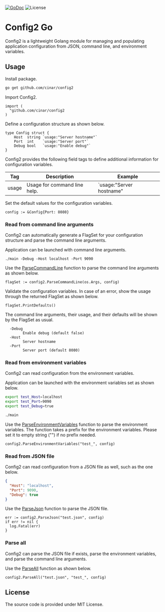 [![GoDoc](https://godoc.org/github.com/cinar/config2?status.svg)](https://godoc.org/github.com/cinar/config2) 
![License](https://img.shields.io/badge/License-MIT-blue.svg)

# Config2 Go

Config2 is a lightweight Golang module for managing and populating application configuration from JSON, command line, and environment variables.

## Usage

Install package.

```bash
go get github.com/cinar/config2
```

Import Config2.

```Golang
import (
  "github.com/cinar/config2
)
```

Define a configuration structure as shown below.

```Golang
type Config struct {
	Host  string `usage:"Server hostname"`
	Port  int    `usage:"Server port"`
	Debug bool   `usage:"Enable debug"`
}
```

Config2 provides the following field tags to define additional information for configuration variables.

Tag | Description | Example
--- | --- | ---
usage | Usage for command line help. | `usage:"Server hostname"

Set the default values for the configuration variables.

```Golang
config := &Config{Port: 8080}
```
### Read from command line arguments

Config2 can automatically generate a FlagSet for your configuration structure and parse the command line arguments.

Application can be launched with command line arguments.

```
./main -Debug -Host localhost -Port 9090
```

Use the [ParseCommandLine](https://pkg.go.dev/github.com/cinar/config2#ParseCommandLine) function to parse the command line arguments as shown below.

```Golang
flagSet := config2.ParseCommandLine(os.Args, config)
```

Validate the configuration variables. In case of an error, show the usage through the returned FlagSet as shown below.

```Golang
flagSet.PrintDefaults()
```

The command line arguments, their usage, and their defaults will be shown by the FlagSet as usual.

```
  -Debug
        Enable debug (default false)
  -Host
        Server hostname
  -Port
        Server port (default 8080)
```
### Read from environment variables

Config2 can read configuration from the environment variables.

Application can be launched with the environment variables set as shown below.

```bash
export test_Host=localhost
export test_Port=9090
export test_Debug=true

./main
```

Use the [ParseEnvironmentVariables](https://pkg.go.dev/github.com/cinar/config2#ParseEnvironmentVariables) function to parse the environment variables. The function takes a prefix for the environment variables. Please set it to empty string ("") if no prefix needed. 

```Golang
config2.ParseEnvironmentVariables("test_", config)
```

### Read from JSON file

Config2 can read configuration from a JSON file as well, such as the one below.

```JSON
{
  "Host": "localhost",
  "Port": 9090,
  "Debug": true
}
```

Use the [ParseJson](https://pkg.go.dev/github.com/cinar/config2#ParseJson) function to parse the JSON file.

```Golang
err := config2.ParseJson("test.json", config)
if err != nil {
  log.Fatal(err)
}
```

### Parse all

Config2 can parse the JSON file if exists, parse the environment variables, and parse the command line arguments.

Use the [ParseAll](https://pkg.go.dev/github.com/cinar/config2#ParseAll) function as shown below.

```Golang
config2.ParseAll("test.json", "test_", config)
```

## License

The source code is provided under MIT License.
